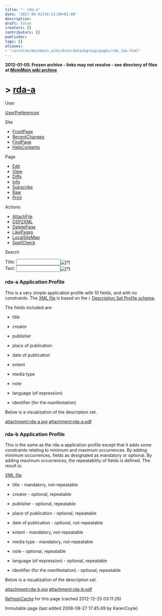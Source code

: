 ```yaml
---
title: "- rda-a"
date: '2017-09-01T16:21:09+01:00'
description: 
draft: false
creators: []
contributors: []
publisher: 
tags: []
aliases:
- "/archive/moinmoin_wiki/dcmirdataskgroup/pages/rda_2da.html"
---
```


**2012-01-05. Frozen archive - links may not resolve - see directory of files at [MoinMoin wiki archive](/moinmoin-wiki-archive/)**

# > [rda-a](http://dublincore.org/dcmirdataskgroup/rda_2da?action=fullsearch&value=rda-a&literal=1&case=1&context=40 "Click here to do a full-text search for this title")

User

 [UserPreferences](http://dublincore.org/dcmirdataskgroup/UserPreferences)
  

Site

- [FrontPage](http://dublincore.org/dcmirdataskgroup/FrontPage)
- [RecentChanges](http://dublincore.org/dcmirdataskgroup/RecentChanges)
- [FindPage](http://dublincore.org/dcmirdataskgroup/FindPage)
- [HelpContents](http://dublincore.org/dcmirdataskgroup/HelpContents)

Page

- [Edit](http://dublincore.org/dcmirdataskgroup/rda_2da?action=edit "Edit")
- [View](http://dublincore.org/dcmirdataskgroup/rda_2da "View")
- [Diffs](http://dublincore.org/dcmirdataskgroup/rda_2da?action=diff "Diffs")
- [Info](http://dublincore.org/dcmirdataskgroup/rda_2da?action=info "Info")
- [Subscribe](http://dublincore.org/dcmirdataskgroup/rda_2da?action=subscribe "Subscribe")
- [Raw](http://dublincore.org/dcmirdataskgroup/rda_2da?action=raw "Raw")
- [Print](http://dublincore.org/dcmirdataskgroup/rda_2da?action=print "Print")

Actions

- [AttachFile](http://dublincore.org/dcmirdataskgroup/rda_2da?action=AttachFile)
- [DSP2XML](http://dublincore.org/dcmirdataskgroup/rda_2da?action=DSP2XML)
- [DeletePage](http://dublincore.org/dcmirdataskgroup/rda_2da?action=DeletePage)
- [LikePages](http://dublincore.org/dcmirdataskgroup/rda_2da?action=LikePages)
- [LocalSiteMap](http://dublincore.org/dcmirdataskgroup/rda_2da?action=LocalSiteMap)
- [SpellCheck](http://dublincore.org/dcmirdataskgroup/rda_2da?action=SpellCheck)

Search

<form method="POST" action="/dcmirdataskgroup/rda_2da">
<p>
<input name="action" value="inlinesearch" type="hidden">
<input name="context" value="40" type="hidden">
Title: <input name="text_title" size="15" maxlength="50" type="text"><input src="rda_2da_files/moin-search.png" name="button_title" alt="[?]" type="image"><br>Text: <input name="text_full" size="15" maxlength="50" type="text"><input src="rda_2da_files/moin-search.png" name="button_full" alt="[?]" type="image">
</p>
</form>

### rda-a Application Profile

This is a very simple application profile with 10 fields, and with no constraints. The [XML file](http://dublincore.org/dcmirdataskgroup/rda_2da?action=AttachFile&do=get&target=rda-a.xml) is based on the [<img src="rda_2da_files/moin-www.png" alt="[WWW]" height="11" width="11">Description Set Profile schema](http://dublincore.org/architecturewiki/DescriptionSetProfile?action=AttachFile&do=get&target=dcmi-dsp.xsd).

The fields included are:

- title

- creator

- publisher

- place of publication

- date of publication

- extent

- media type

- note

- language (of expression)

- identifier (for the manifestation)

Below is a visualization of the description set.

[attachment:rda-a.jpg](http://dublincore.org/dcmirdataskgroup/rda_2da?action=AttachFile&do=get&target=rda-a.jpg) [attachment:rda-a.pdf](http://dublincore.org/dcmirdataskgroup/rda_2da?action=AttachFile&do=get&target=rda-a.pdf)

### rda-b Application Profile

This is the same as the rda-a application profile except that it adds some constraints relating to minimum and maximum occurrences. By adding minimum occurrences, fields as designated as mandatory or optional. By adding maximum occurrences, the repeatability of fields is defined. The result is:

[XML file](http://dublincore.org/dcmirdataskgroup/rda_2da?action=AttachFile&do=get&target=rda-b.xml)

- title - mandatory, not-repeatable

- creator - optional, repeatable

- publisher - optional, repeatable

- place of publication - optional, repeatable

- date of publication - optional, not-repeatable

- extent - mandatory, not-repeatable

- media type - mandatory, not-repeatable

- note - optional, repeatable

- language (of expression) - optional, repeatable

- identifier (for the manifestation) - optional, repeatable

Below is a visualization of the description set.

[attachment:rda-b.jpg](http://dublincore.org/dcmirdataskgroup/rda_2da?action=AttachFile&do=get&target=rda-b.jpg) [attachment:rda-b.pdf](http://dublincore.org/dcmirdataskgroup/rda_2da?action=AttachFile&do=get&target=rda-b.pdf)

 [RefreshCache](http://dublincore.org/dcmirdataskgroup/rda_2da?action=refresh&arena=Page.py&key=rda_2da.text_html) for this page (cached 2012-12-25 03:11:26)  

Immutable page (last edited 2008-08-27 17:45:49 by KarenCoyle)

